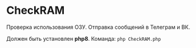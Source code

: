 # CheckRAM
Проверка использования ОЗУ.
Отправка сообщений в Телеграм и ВК.

Должен быть установлен **php8**. Команда: `php CheckRAM.php`
